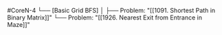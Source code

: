 #CoreN-4
└── [Basic Grid BFS]
    │
    ├── Problem: "[[1091. Shortest Path in Binary Matrix]]"
    └── Problem: "[[1926. Nearest Exit from Entrance in Maze]]"